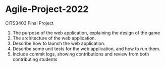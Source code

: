 # Agile-Project-2022
CITS3403 Final Project

1. The purpose of the web application, explaining the design of the game
2. The architecture of the web application.
3. Describe how to launch the web application.
4. Describe some unit tests for the web application, and how to run them.
5. Include commit logs, showing contributions and review from both contributing students
